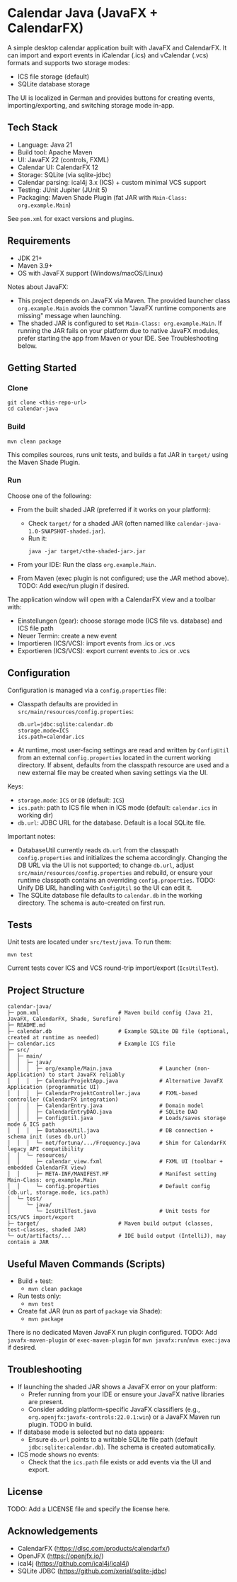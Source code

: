 # Calendar Java (JavaFX + CalendarFX)

A simple desktop calendar application built with JavaFX and CalendarFX. It can import and export events in iCalendar (.ics) and vCalendar (.vcs) formats and supports two storage modes:

- ICS file storage (default)
- SQLite database storage

The UI is localized in German and provides buttons for creating events, importing/exporting, and switching storage mode in-app.


## Tech Stack
- Language: Java 21
- Build tool: Apache Maven
- UI: JavaFX 22 (controls, FXML)
- Calendar UI: CalendarFX 12
- Storage: SQLite (via sqlite-jdbc)
- Calendar parsing: ical4j 3.x (ICS) + custom minimal VCS support
- Testing: JUnit Jupiter (JUnit 5)
- Packaging: Maven Shade Plugin (fat JAR with `Main-Class: org.example.Main`)

See `pom.xml` for exact versions and plugins.


## Requirements
- JDK 21+
- Maven 3.9+
- OS with JavaFX support (Windows/macOS/Linux)

Notes about JavaFX:
- This project depends on JavaFX via Maven. The provided launcher class `org.example.Main` avoids the common "JavaFX runtime components are missing" message when launching.
- The shaded JAR is configured to set `Main-Class: org.example.Main`. If running the JAR fails on your platform due to native JavaFX modules, prefer starting the app from Maven or your IDE. See Troubleshooting below.


## Getting Started

### Clone
```
git clone <this-repo-url>
cd calendar-java
```

### Build
```
mvn clean package
```
This compiles sources, runs unit tests, and builds a fat JAR in `target/` using the Maven Shade Plugin.

### Run
Choose one of the following:

- From the built shaded JAR (preferred if it works on your platform):
  - Check `target/` for a shaded JAR (often named like `calendar-java-1.0-SNAPSHOT-shaded.jar`).
  - Run it:
    ```
    java -jar target/<the-shaded-jar>.jar
    ```

- From your IDE: Run the class `org.example.Main`.

- From Maven (exec plugin is not configured; use the JAR method above). TODO: Add exec/run plugin if desired.

The application window will open with a CalendarFX view and a toolbar with:
- Einstellungen (gear): choose storage mode (ICS file vs. database) and ICS file path
- Neuer Termin: create a new event
- Importieren (ICS/VCS): import events from .ics or .vcs
- Exportieren (ICS/VCS): export current events to .ics or .vcs


## Configuration
Configuration is managed via a `config.properties` file:

- Classpath defaults are provided in `src/main/resources/config.properties`:
  ```properties
  db.url=jdbc:sqlite:calendar.db
  storage.mode=ICS
  ics.path=calendar.ics
  ```
- At runtime, most user-facing settings are read and written by `ConfigUtil` from an external `config.properties` located in the current working directory. If absent, defaults from the classpath resource are used and a new external file may be created when saving settings via the UI.

Keys:
- `storage.mode`: `ICS` or `DB` (default: `ICS`)
- `ics.path`: path to ICS file when in ICS mode (default: `calendar.ics` in working dir)
- `db.url`: JDBC URL for the database. Default is a local SQLite file.

Important notes:
- DatabaseUtil currently reads `db.url` from the classpath `config.properties` and initializes the schema accordingly. Changing the DB URL via the UI is not supported; to change `db.url`, adjust `src/main/resources/config.properties` and rebuild, or ensure your runtime classpath contains an overriding `config.properties`. TODO: Unify DB URL handling with `ConfigUtil` so the UI can edit it.
- The SQLite database file defaults to `calendar.db` in the working directory. The schema is auto-created on first run.


## Tests
Unit tests are located under `src/test/java`. To run them:
```
mvn test
```
Current tests cover ICS and VCS round-trip import/export (`IcsUtilTest`).


## Project Structure
```
calendar-java/
├─ pom.xml                         # Maven build config (Java 21, JavaFX, CalendarFX, Shade, Surefire)
├─ README.md
├─ calendar.db                     # Example SQLite DB file (optional, created at runtime as needed)
├─ calendar.ics                    # Example ICS file
├─ src/
│  ├─ main/
│  │  ├─ java/
│  │  │  ├─ org/example/Main.java               # Launcher (non-Application) to start JavaFX reliably
│  │  │  ├─ CalendarProjektApp.java             # Alternative JavaFX Application (programmatic UI)
│  │  │  ├─ CalendarProjektController.java      # FXML-based controller (CalendarFX integration)
│  │  │  ├─ CalendarEntry.java                  # Domain model
│  │  │  ├─ CalendarEntryDAO.java               # SQLite DAO
│  │  │  ├─ ConfigUtil.java                     # Loads/saves storage mode & ICS path
│  │  │  ├─ DatabaseUtil.java                   # DB connection + schema init (uses db.url)
│  │  │  └─ net/fortuna/.../Frequency.java      # Shim for CalendarFX legacy API compatibility
│  │  └─ resources/
│  │     ├─ calendar_view.fxml                  # FXML UI (toolbar + embedded CalendarFX view)
│  │     ├─ META-INF/MANIFEST.MF                # Manifest setting Main-Class: org.example.Main
│  │     └─ config.properties                   # Default config (db.url, storage.mode, ics.path)
│  └─ test/
│     └─ java/
│        └─ IcsUtilTest.java                    # Unit tests for ICS/VCS import/export
├─ target/                         # Maven build output (classes, test-classes, shaded JAR)
└─ out/artifacts/...               # IDE build output (IntelliJ), may contain a JAR
```


## Useful Maven Commands (Scripts)
- Build + test:
  - `mvn clean package`
- Run tests only:
  - `mvn test`
- Create fat JAR (run as part of `package` via Shade):
  - `mvn package`

There is no dedicated Maven JavaFX run plugin configured. TODO: Add `javafx-maven-plugin` or `exec-maven-plugin` for `mvn javafx:run`/`mvn exec:java` if desired.


## Troubleshooting
- If launching the shaded JAR shows a JavaFX error on your platform:
  - Prefer running from your IDE or ensure your JavaFX native libraries are present.
  - Consider adding platform-specific JavaFX classifiers (e.g., `org.openjfx:javafx-controls:22.0.1:win`) or a JavaFX Maven run plugin. TODO in build.
- If database mode is selected but no data appears:
  - Ensure `db.url` points to a writable SQLite file path (default `jdbc:sqlite:calendar.db`). The schema is created automatically.
- ICS mode shows no events:
  - Check that the `ics.path` file exists or add events via the UI and export.


## License
TODO: Add a LICENSE file and specify the license here.


## Acknowledgements
- CalendarFX (https://dlsc.com/products/calendarfx/)
- OpenJFX (https://openjfx.io/)
- ical4j (https://github.com/ical4j/ical4j)
- SQLite JDBC (https://github.com/xerial/sqlite-jdbc)
